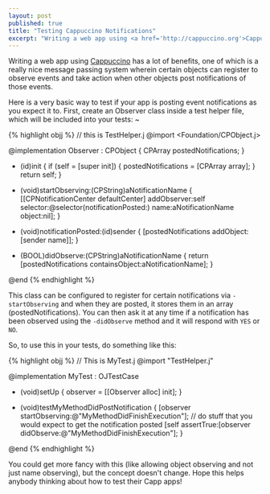 ```yaml
---
layout: post
published: true
title: "Testing Cappuccino Notifications"
excerpt: "Writing a web app using <a href='http://cappuccino.org'>Cappuccino</a> has a lot of benefits, one of which is a really nice message passing system wherein certain objects can register to observe events and take action when other objects post notifications of those events."
---
```


Writing a web app using [Cappuccino][1] has a lot of benefits, one of which is a really nice message passing system wherein certain objects can register to observe events and take action when other objects post notifications of those events.

Here is a very basic way to test if your app is posting event notifications as you expect it to. First, create an Observer class inside a test helper file, which will be included into your tests:
~

{% highlight objj %}
// this is TestHelper.j
@import <Foundation/CPObject.j>

@implementation Observer : CPObject
{
    CPArray postedNotifications;
}

- (id)init
{
    if (self = [super init])
    {
        postedNotifications   = [CPArray array];
    }
    return self;
}

- (void)startObserving:(CPString)aNotificationName
{
    [[CPNotificationCenter defaultCenter] addObserver:self
                                             selector:@selector(notificationPosted:)
                                                 name:aNotificationName
                                               object:nil];
}

- (void)notificationPosted:(id)sender
{
    [postedNotifications addObject:[sender name]];
}

- (BOOL)didObserve:(CPString)aNotificationName
{
    return [postedNotifications containsObject:aNotificationName];
}

@end
{% endhighlight %}

This class can be configured to register for certain notifications via `-startObserving` and when they are posted, it stores them in an array (postedNotifications). You can then ask it at any time if a notification has been observed using the `-didObserve` method and it will respond with `YES` or `NO`.

So, to use this in your tests, do something like this:

{% highlight objj %}
// This is MyTest.j
@import "TestHelper.j"

@implementation MyTest : OJTestCase

- (void)setUp
{
    observer = [[Observer alloc] init];
}

- (void)testMyMethodDidPostNotification
{
    [observer startObserving:@"MyMethodDidFinishExecution"];
    // do stuff that you would expect to get the notification posted
    [self assertTrue:[observer didObserve:@"MyMethodDidFinishExecution"];
}

@end
{% endhighlight %}

You could get more fancy with this (like allowing object observing and not just name observing), but the concept doesn't change. Hope this helps anybody thinking about how to test their Capp apps!

[1]:http://cappuccino.org
